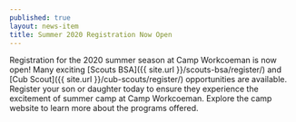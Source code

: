 ```yaml
---
published: true
layout: news-item
title: Summer 2020 Registration Now Open
---
```


Registration for the 2020 summer season at Camp Workcoeman is now open! Many exciting [Scouts BSA]({{ site.url }}/scouts-bsa/register/) and [Cub Scout]({{ site.url }}/cub-scouts/register/) opportunities are available. Register your son or daughter today to ensure they experience the excitement of summer camp at Camp Workcoeman. Explore the camp website to learn more about the programs offered.
